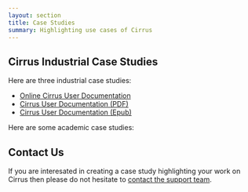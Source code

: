 ```yaml
---
layout: section
title: Case Studies
summary: Highlighting use cases of Cirrus
---
```


## Cirrus Industrial Case Studies

Here are three industrial case studies:

* [Online Cirrus User Documentation](http://cirrus.readthedocs.io)
* [Cirrus User Documentation (PDF)](http://readthedocs.org/projects/cirrus/downloads/pdf/master/)
* [Cirrus User Documentation (Epub)](http://readthedocs.org/projects/cirrus/downloads/epub/master/)

Here are some academic case studies:


## Contact Us

If you are interesated in creating a case study highlighting your work on Cirrus then please do not hesitate to
[contact the support team](../support/).
